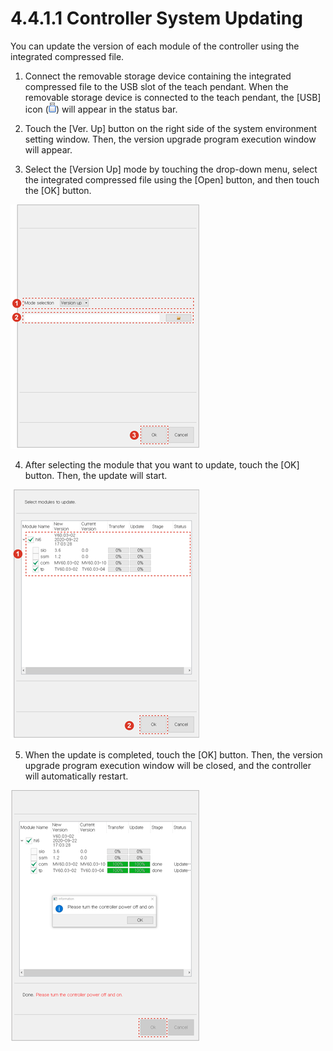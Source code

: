 # 4.4.1.1 Controller System Updating

You can update the version of each module of the controller using the integrated compressed file.

1.	Connect the removable storage device containing the integrated compressed file to the USB slot of the teach pendant. When the removable storage device is connected to the teach pendant, the \[USB\] icon \(![](../../../.gitbook/assets/icon-usb2.png)\) will appear in the status bar.

2.	Touch the \[Ver. Up\] button on the right side of the system environment setting window. Then, the version upgrade program execution window will appear.

3.	Select the \[Version Up\] mode by touching the drop-down menu, select the integrated compressed file using the \[Open\] button, and then touch the \[OK\] button.

![](../../../.gitbook/assets/image%20%28311%29.png)



4.	After selecting the module that you want to update, touch the \[OK\] button. Then, the update will start.

![](../../../.gitbook/assets/image%20%28255%29.png)

5.	When the update is completed, touch the \[OK\] button. Then, the version upgrade program execution window will be closed, and the controller will automatically restart.

![](../../../.gitbook/assets/image%20%28367%29.png)

